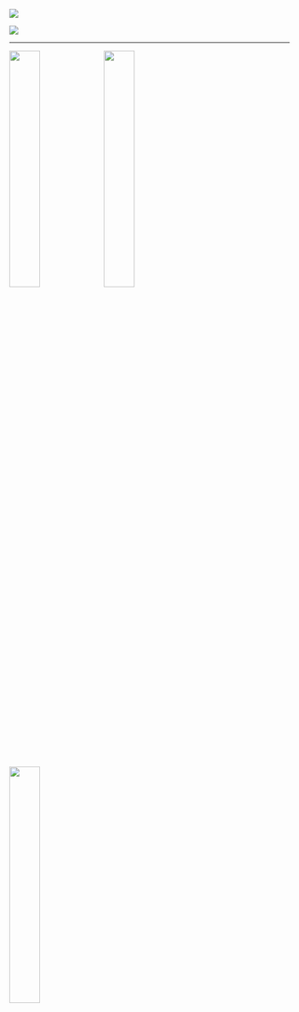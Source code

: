 
<a href=https://www.cleardarksky.com/c/SWMASMTkey.html><img src="https://www.cleardarksky.com/c/SWMASMTcsk.gif"></a>

<a href="https://forecast.weather.gov/product.php?site=MSO&issuedby=MSO&product=AFD&format=txt&version=1&glossary=1">
  <img src="https://img.shields.io/badge/NWS%20Weather%20Forcecast%20For%20Bozeman,%20MT%20-%234285F4.svg?&style=for-the-badge&logo=chrome&logoColor=white"/>
</a>

---

<div align="left">
  <img src="https://services.swpc.noaa.gov/images/aurora-forecast-northern-hemisphere.jpg" width="33%">

  <img src="https://sdo.gsfc.nasa.gov/assets/img/latest/latest_1024_211193171.jpg" width="33%" />

  <img src="https://sdo.gsfc.nasa.gov/assets/img/latest/latest_1024_HMIBC.jpg" width="33%" />
</div>
